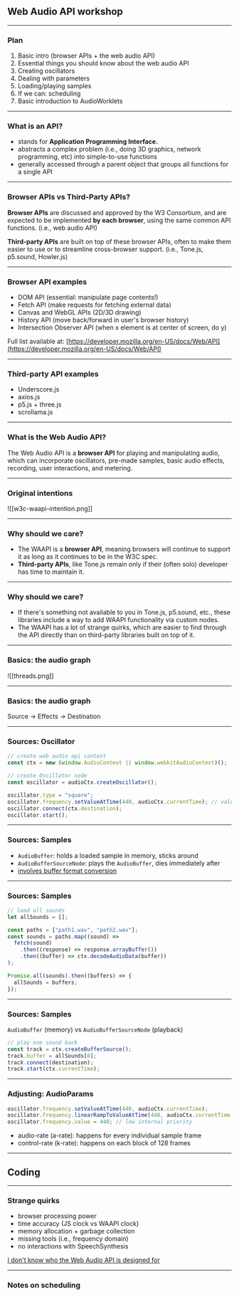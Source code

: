 ## Web Audio API workshop

---

### Plan

1. Basic intro (browser APIs + the web audio API)
2. Essential things you should know about the web audio API
3. Creating oscillators
4. Dealing with parameters
5. Loading/playing samples
6. If we can: scheduling
7. Basic introduction to AudioWorklets

---

### What is an API?

- stands for **Application Programming Interface.**
- abstracts a complex problem (i.e., doing 3D graphics, network programming, etc) into simple-to-use functions
- generally accessed through a parent object that groups all functions for a single API

---

### Browser APIs vs Third-Party APIs?

**Browser APIs** are discussed and approved by the W3 Consortium, and are expected to be implemented **by each browser**, using the same common API functions. (i.e., web audio API)

**Third-party APIs** are built on top of these browser APIs, often to make them easier to use or to streamline cross-browser support. (i.e., Tone.js, p5.sound, Howler.js)

---

### Browser API examples

- DOM API (essential: manipulate page contents!)
- Fetch API (make requests for fetching external data)
- Canvas and WebGL APIs (2D/3D drawing)
- History API (move back/forward in user's browser history)
- Intersection Observer API (when x element is at center of screen, do y)

Full list available at: [https://developer.mozilla.org/en-US/docs/Web/API](https://developer.mozilla.org/en-US/docs/Web/API)

---

### Third-party API examples

- Underscore.js
- axios.js
- p5.js + three.js
- scrollama.js

---

### What is the Web Audio API?

The Web Audio API is a **browser API** for playing and manipulating audio, which can incorporate oscillators, pre-made samples, basic audio effects, recording, user interactions, and metering.

---

### Original intentions

![[w3c-waapi-intention.png]]

---

### Why should we care?

- The WAAPI is a **browser API**, meaning browsers will continue to support it as long as it continues to be in the W3C spec.
- **Third-party APIs**, like Tone.js remain only if their (often solo) developer has time to maintain it.

---

### Why should we care?

- If there's something not available to you in Tone.js, p5.sound, etc., these libraries include a way to add WAAPI functionality via custom nodes.
- The WAAPI has a lot of strange quirks, which are easier to find through the API directly than on third-party libraries built on top of it.

---

### Basics: the audio graph

![[threads.png]]

---

### Basics: the audio graph

Source -> Effects -> Destination

---

### Sources: Oscillator

```js
// create web audio api context
const ctx = new (window.AudioContext || window.webkitAudioContext)();

// create Oscillator node
const oscillator = audioCtx.createOscillator();

oscillator.type = "square";
oscillator.frequency.setValueAtTime(440, audioCtx.currentTime); // value in hertz
oscillator.connect(ctx.destination);
oscillator.start();
```

---

### Sources: Samples

* `AudioBuffer`: holds a loaded sample in memory, sticks around
* `AudioBufferSourceNode`: plays the `AudioBuffer`, dies immediately after
* [involves buffer format conversion](https://developer.mozilla.org/en-US/docs/Web/API/Web_Audio_API/Basic_concepts_behind_Web_Audio_API#planar_versus_interleaved_buffers)

---

### Sources: Samples

```js
// load all sounds
let allSounds = [];

const paths = ["path1.wav", "path2.wav"];
const sounds = paths.map((sound) =>
  fetch(sound)
    .then((response) => response.arrayBuffer())
    .then((buffer) => ctx.decodeAudioData(buffer))
);

Promise.all(sounds).then((buffers) => {
  allSounds = buffers;
});
```

---

### Sources: Samples

`AudioBuffer` (memory) vs `AudioBufferSourceNode` (playback)

```js
// play one sound back
const track = ctx.createBufferSource();
track.buffer = allSounds[0];
track.connect(destination);
track.start(ctx.currentTime);
```

---

### Adjusting: AudioParams

```js
oscillator.frequency.setValueAtTime(440, audioCtx.currentTime);
oscillator.frequency.linearRampToValueAtTime(440, audioCtx.currentTime + 2);
oscillator.frequency.value = 440; // low internal priority
```

* audio-rate (a-rate): happens for every individual sample frame
* control-rate (k-rate): happens on each block of 128 frames

---

## Coding

---

### Strange quirks

- browser processing power
- time accuracy (JS clock vs WAAPI clock)
- memory allocation + garbage collection
- missing tools (i.e., frequency domain)
- no interactions with SpeechSynthesis

[I don't know who the Web Audio API is designed for](https://blog.mecheye.net/2017/09/i-dont-know-who-the-web-audio-api-is-designed-for/)

---

### Notes on scheduling
